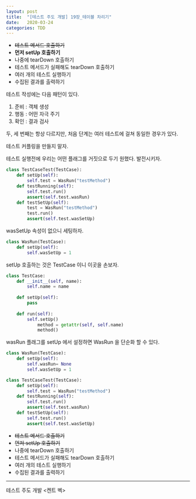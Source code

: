 ```yaml
---
layout: post
title:  "[테스트 주도 개발] 19장_테이블 차리기"
date:   2020-03-24
categories: TDD
---
```


- ~~테스트 메서드 호출하기~~
- **먼저 setUp 호출하기**
- 나중에 tearDown 호출하기
- 테스트 메서드가 실패해도 tearDown 호출하기
- 여러 개의 테스트 실행하기
- 수집된 결과를 출력하기

테스트 작성에는 다음 패턴이 있다.

1. 준비 : 객체 생성
2. 행동 : 어떤 자극 주기
3. 확인 : 결과 검사

두, 세 번째는 항상 다르지만, 처음 단계는 여러 테스트에 걸쳐 동일한 경우가 있다. 

테스트 커플링을 만들지 말자. 

테스트 실행전에 우리는 어떤 플래그를 거짓으로 두기 원했다. 발전시키자.

```python
class TestCaseTest(TestCase):
    def setUp(self):
        self.test = WasRun("testMethod")
    def testRunning(self):
        self.test.run()
        assert(self.test.wasRun)
    def testSetUp(self):
        test = WasRun("testMethod")
        test.run()
        assert(self.test.wasSetUp)
```

wasSetUp 속성이 없으니 세팅하자.

```python
class WasRun(TestCase):
    def setUp(self):
        self.wasSetUp = 1
```

setUp 호출하는 것은 TestCase 이니 이곳을 손보자.

```python
class TestCase:
    def __init__(self, name):
        self.name = name
    
    def setUp(self):
        pass
        
    def run(self):
      	self.setUp()
    		method = getattr(self, self.name)
    		method()
```

wasRun 플래그를 setUp 에서 설정하면 WasRun 을 단순화 할 수 있다.

```python
class WasRun(TestCase):
    def setUp(self):
        self.wasRun= None
        self.wasSetUp = 1
```

````python
class TestCaseTest(TestCase):
    def setUp(self):
        self.test = WasRun("testMethod")
    def testRunning(self):
      	self.test.run()
        assert(self.test.wasRun)
    def testSetUp(self):
        self.test.run()
        assert(self.test.wasSetUp)
````

- ~~테스트 메서드 호출하기~~
- ~~먼저 setUp 호출하기~~
- 나중에 tearDown 호출하기
- 테스트 메서드가 실패해도 tearDown 호출하기
- 여러 개의 테스트 실행하기
- 수집된 결과를 출력하기

---

테스트 주도 개발 <켄트 벡>
